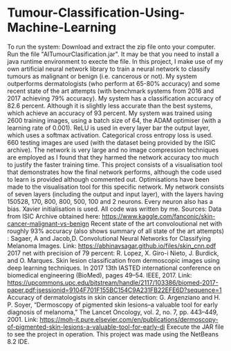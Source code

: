 # Tumour-Classification-Using-Machine-Learning
To run the system: Download and extract the zip file onto your computer. Run the file "AITumourClasification.jar". It may be that you need to install a java runtime environment to execte the file.
In this project, I make use of my own artificial neural network library to train a neural network to classify tumours as malignant or benign (i.e. cancerous or not).
My system outperforms dermatologists (who perform at 65-80% accuracy) and some recent state of the art attempts (with benchmark systems from 2016 and 2017 achieving 79% accuracy).
My system has a classification accuracy of 82.6 percent. Although it is slightly less accurate than the best systems, which achieve an accuracy of 93 percent.
My system was trained using 2600 training images, using a batch size of 64, the ADAM optimiser (with a learning rate of 0.001). ReLU is used in every layer bar the output layer,
which uses a softmax activation. Categorical cross entropy loss is used. 660 testing images are used (with the dataset being provided by the ISIC archive).
The network is very large and no image compression techniques are employed as I found that they harmed the network accuracy too much to justify the faster training time.
This project consists of a visualisation tool that demonstrates how the final network performs, although the code used to learn is provided although commented out.
Optimisations have been made to the visualisation tool for this specific network. My network consists of seven layers (including the output and input layer),
with the layers having 150528, 170, 800, 800, 500, 100 and 2 neurons. Every neuron also has a bias. Xavier initialisation is used. All code was written by me.
Sources:
Data from ISIC Archive obtained here: https://www.kaggle.com/fanconic/skin-cancer-malignant-vs-benign
Recent state of the art convoloutional net with roughly 93% accuracy (also shows summary of all state of the art attempts) : Sagaer, A and Jacob,D. Convolutional Neural Networks for Classifying Melanoma Images. Link: https://abhinavsagar.github.io/files/skin_cnn.pdf
2017 net with precision of 79 percent: R. Lopez, X. Giro-i Nieto, J. Burdick, and O. Marques. Skin lesion classification from dermoscopic images using deep learning techniques. In 2017 13th IASTED international 
conference on biomedical engineering (BioMed), pages 49–54. IEEE, 2017. Link: https://upcommons.upc.edu/bitstream/handle/2117/103386/biomed-2017-paper.pdf;jsessionid=9104F701F155BC154C9A231FB22EFE6D?sequence=1
Accuracy of dermatologists in skin cancer detection: G. Argenziano and H. P. Soyer, “Dermoscopy of pigmented skin lesions–a valuable tool for early diagnosis of melanoma,” The Lancet Oncology, vol. 2, no. 7, pp. 443–449, 2001.
Link: https://moh-it.pure.elsevier.com/en/publications/dermoscopy-of-pigmented-skin-lesions-a-valuable-tool-for-early-di
Execute the JAR file to see the project in operation. This project was made using the  NetBeans 8.2 IDE.




